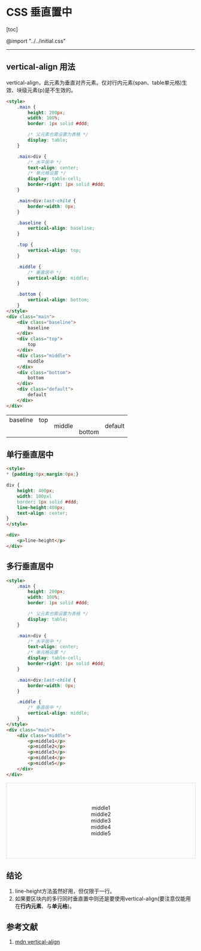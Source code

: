 <h1>CSS 垂直置中</h1>

[toc]

@import "../../initial.css"

---

## vertical-align 用法

vertical-align，此元素为垂直对齐元素。仅对行内元素(span、table单元格)生效、块级元素(p)是不生效的。


```html
<style>
    .main {
        height: 200px;
        width: 100%;
        border: 1px solid #ddd;

        /* 父元素也需设置为表格 */
        display: table;
    }

    .main>div {
        /* 水平居中 */
        text-align: center;
        /* 单元格设置 */
        display: table-cell;
        border-right: 1px solid #ddd;
    }

    .main>div:last-child {
        border-width: 0px;
    }

    .baseline {
        vertical-align: baseline;
    }

    .top {
        vertical-align: top;
    }

    .middle {
        /* 垂直居中 */
        vertical-align: middle;
    }

    .bottom {
        vertical-align: bottom;
    }
</style>
<div class="main">
    <div class="baseline">
        baseline
    </div>
    <div class="top">
        top
    </div>
    <div class="middle">
        middle
    </div>
    <div class="bottom">
        bottom
    </div>
    <div class="default">
        default
    </div>
</div>
```

<table>
    <tbody>
        <tr>
            <td style="vertical-align: baseline">baseline</td>
            <td style="vertical-align: top">top</td>
            <td style="vertical-align: middle">middle</td>
            <td style="vertical-align: bottom">bottom</td>
            <td>
                <p>default</p>
            </td>
        </tr>
    </tbody>
</table>


## 单行垂直居中

```html
<style>
* {padding:0px;margin:0px;}

div {
    height: 400px;
    width: 100pxl
    border: 1px solid #ddd;
    line-height:400px;
    text-align: center;
}
</style>

<div>
    <p>line-height</p>
</div>
```

## 多行垂直居中

```html
<style>
    .main {
        height: 200px;
        width: 100%;
        border: 1px solid #ddd;

        /* 父元素也需设置为表格 */
        display: table;
    }

    .main>div {
        /* 水平居中 */
        text-align: center;
        /* 单元格设置 */
        display: table-cell;
        border-right: 1px solid #ddd;
    }

    .main>div:last-child {
        border-width: 0px;
    }

    .middle {
        /* 垂直居中 */
        vertical-align: middle;
    }
</style>
<div class="main">
    <div class="middle">
        <p>middle1</p>
        <p>middle2</p>
        <p>middle3</p>
        <p>middle4</p>
        <p>middle5</p>
    </div>
</div>
```

<div class="main" style="display: table;height: 200px;width: 100%;border: 1px solid #ddd;">
    <div class="middle" style="display: table-cell;text-align: center;vertical-align: middle;">
        <p style="margin:0;">middle1</p>
        <p style="margin:0;">middle2</p>
        <p style="margin:0;">middle3</p>
        <p style="margin:0;">middle4</p>
        <p style="margin:0;">middle5</p>
    </div>
</div>

## 结论

1. line-height方法虽然好用，但仅限于一行。
2. 如果要区块内的多行同时垂直置中则还是要使用vertical-align(要注意仅能用在**行内元素**、与**单元格**)。

<h2>参考文献</h2>

1. [mdn vertical-align](https://developer.mozilla.org/zh-CN/docs/Web/CSS/vertical-align)